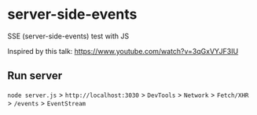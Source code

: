# server-side-events

SSE (server-side-events) test with JS

Inspired by this talk: https://www.youtube.com/watch?v=3qGxVYJF3IU

## Run server

`node server.js` > `http://localhost:3030` > `DevTools` > `Network` > `Fetch/XHR` > `/events` > `EventStream`

